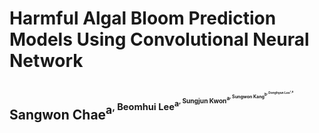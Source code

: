 # Harmful Algal Bloom Prediction Models Using Convolutional Neural Network
## Sangwon Chae<sup>a<sup>, Beomhui Lee<sup>a<sup>, Sungjun Kwon<sup>a<sup>, Sungwon Kang<sup>b<sup>, Donghyun Lee<sup>*,a<sup>
  
